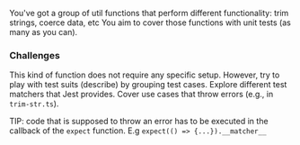 You've got a group of util functions that perform different functionality: trim strings, coerce data, etc
You aim to cover those functions with unit tests (as many as you can).

### Challenges

This kind of function does not require any specific setup. However, try to play with test suits (describe) by grouping test cases. Explore different test matchers that Jest provides. Cover use cases that throw errors (e.g., in `trim-str.ts`).

TIP: code that is supposed to throw an error has to be executed in the callback of the `expect` function. E.g `expect(() => {...}).__matcher__`

